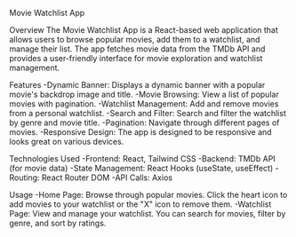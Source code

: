 Movie Watchlist App

Overview
The Movie Watchlist App is a React-based web application that allows users to browse popular movies, add them to a watchlist, and manage their list. The app fetches movie data from the TMDb API and provides a user-friendly interface for movie exploration and watchlist management.

Features
-Dynamic Banner: Displays a dynamic banner with a popular movie's backdrop image and title.
-Movie Browsing: View a list of popular movies with pagination.
-Watchlist Management: Add and remove movies from a personal watchlist.
-Search and Filter: Search and filter the watchlist by genre and movie title.
-Pagination: Navigate through different pages of movies.
-Responsive Design: The app is designed to be responsive and looks great on various devices.

Technologies Used
-Frontend: React, Tailwind CSS
-Backend: TMDb API (for movie data)
-State Management: React Hooks (useState, useEffect)
-Routing: React Router DOM
-API Calls: Axios

Usage
-Home Page: Browse through popular movies. Click the heart icon to add movies to your watchlist or the "X" icon to remove them.
-Watchlist Page: View and manage your watchlist. You can search for movies, filter by genre, and sort by ratings.